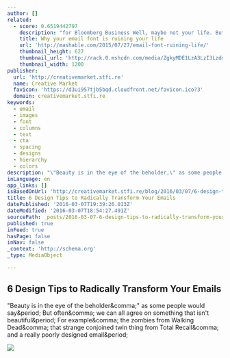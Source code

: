 ```yaml
---
author: []
related:
  - score: 0.6519442797
    description: "for Bloomberg Business Well, maybe not your life. But certainly your reputation with people of good taste. Helvetica, the hip font of choice for brands and typeface nerds, is the default font setting for Apple Mail. Gmail defaults to Arial, a font one designer called Helvetica's \"ugly bastard son.\""
    title: Why your email font is ruining your life
    url: 'http://mashable.com/2015/07/27/email-font-ruining-life/'
    thumbnail_height: 627
    thumbnail_url: 'http://rack.0.mshcdn.com/media/ZgkyMDE1LzA3LzI3LzdmL25vLjk2NDY4LmpwZwpwCXRodW1iCTEyMDB4NjI3IwplCWpwZw/5446777a/f3d/no.jpg'
    thumbnail_width: 1200
publisher:
  url: 'http://creativemarket.stfi.re'
  name: Creative Market
  favicon: 'https://d3ui957tjb5bqd.cloudfront.net/favicon.ico?3'
  domain: creativemarket.stfi.re
keywords:
  - email
  - images
  - font
  - columns
  - text
  - cta
  - spacing
  - designs
  - hierarchy
  - colors
description: "\"Beauty is in the eye of the beholder,\" as some people would say. But often, we can all agree on something that isn't beautiful. For example, the zombies from Walking Dead, that strange conjoined twin thing from Total Recall, and a really poorly designed email."
inLanguage: en
app_links: []
isBasedOnUrl: 'http://creativemarket.stfi.re/blog/2016/03/07/6-design-tips-to-radically-transform-your-emails?sf=jgjwno'
title: 6 Design Tips to Radically Transform Your Emails
datePublished: '2016-03-07T19:39:26.013Z'
dateModified: '2016-03-07T18:54:27.491Z'
sourcePath: _posts/2016-03-07-6-design-tips-to-radically-transform-your-emails.md
published: true
inFeed: true
hasPage: false
inNav: false
_context: 'http://schema.org'
_type: MediaObject

---
```

<article style=""><h1>6 Design Tips to Radically Transform Your Emails</h1><p>"Beauty is in the eye of the beholder&amp;comma;" as some people would say&amp;period; But often&amp;comma; we can all agree on something that isn't beautiful&amp;period; For example&amp;comma; the zombies from Walking Dead&amp;comma; that strange conjoined twin thing from Total Recall&amp;comma; and a really poorly designed email&amp;period;</p><img src="https://d3ui957tjb5bqd.cloudfront.net/uploads/images/3/33/33804.twitter.jpg?1457369363" /></article>